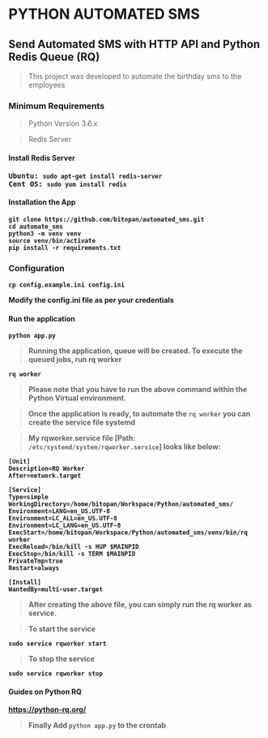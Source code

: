 # PYTHON AUTOMATED SMS
## Send Automated SMS with HTTP API and Python Redis Queue (RQ)
>This project was developed to automate the birthday sms to the employees

### Minimum Requirements
>Python Version 3.6.x

>Redis Server

#### Install Redis Server
<pre><b>Ubuntu: <b><code>sudo apt-get install redis-server</code>
<b>Cent OS: <b><code>sudo yum install redis</code>
</pre>

#### Installation the App
```
git clone https://github.com/bitopan/automated_sms.git
cd automate_sms
python3 -m venv venv
source venv/bin/activate
pip install -r requirements.txt
```

### Configuration
<pre><code>cp config.example.ini config.ini</code></pre>
Modify the config.ini file as per your credentials

#### Run the application
<pre><code>python app.py</code></pre>

>Running the application, queue will be created.
>To execute the queued jobs, run rq worker
<pre><code>rq worker</code></pre>

>Please note that you have to run the above command within the Python Virtual environment.

>Once the application is ready, to automate the <code>rq worker</code> you can create the service file systemd

>My rqworker.service file [Path: <code>/etc/systemd/system/rqworker.service</code>] looks like below:
```
[Unit]
Description=RQ Worker
After=network.target

[Service]
Type=simple
WorkingDirectory=/home/bitopan/Workspace/Python/automated_sms/
Environment=LANG=en_US.UTF-8
Environment=LC_ALL=en_US.UTF-8
Environment=LC_LANG=en_US.UTF-8
ExecStart=/home/bitopan/Workspace/Python/automated_sms/venv/bin/rq worker
ExecReload=/bin/kill -s HUP $MAINPID
ExecStop=/bin/kill -s TERM $MAINPID
PrivateTmp=true
Restart=always

[Install]
WantedBy=multi-user.target
```

>After creating the above file, you can simply run the rq worker as service.

>To start the service

<code>sudo service rqworker start</code>

>To stop the service

<code>sudo service rqworker stop</code>

#### Guides on Python RQ
https://python-rq.org/

>Finally Add <code>python app.py</code> to the crontab